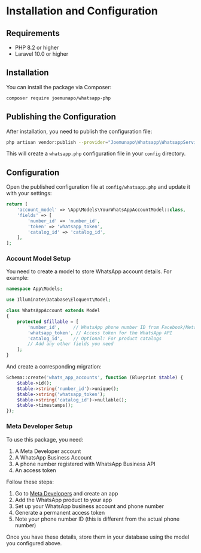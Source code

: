 # Installation and Configuration

## Requirements

- PHP 8.2 or higher
- Laravel 10.0 or higher

## Installation

You can install the package via Composer:

```bash
composer require joemunapo/whatsapp-php
```

## Publishing the Configuration

After installation, you need to publish the configuration file:

```bash
php artisan vendor:publish --provider="Joemunapo\Whatsapp\WhatsappServiceProvider"
```

This will create a `whatsapp.php` configuration file in your `config` directory.

## Configuration

Open the published configuration file at `config/whatsapp.php` and update it with your settings:

```php
return [
    'account_model' => \App\Models\YourWhatsAppAccountModel::class,
    'fields' => [
        'number_id' => 'number_id',
        'token' => 'whatsapp_token',
        'catalog_id' => 'catalog_id',
    ],
];
```

### Account Model Setup

You need to create a model to store WhatsApp account details. For example:

```php
namespace App\Models;

use Illuminate\Database\Eloquent\Model;

class WhatsAppAccount extends Model
{
    protected $fillable = [
        'number_id',     // WhatsApp phone number ID from Facebook/Meta
        'whatsapp_token', // Access token for the WhatsApp API
        'catalog_id',    // Optional: For product catalogs
        // Add any other fields you need
    ];
}
```

And create a corresponding migration:

```php
Schema::create('whats_app_accounts', function (Blueprint $table) {
    $table->id();
    $table->string('number_id')->unique();
    $table->string('whatsapp_token');
    $table->string('catalog_id')->nullable();
    $table->timestamps();
});
```

### Meta Developer Setup

To use this package, you need:

1. A Meta Developer account
2. A WhatsApp Business Account
3. A phone number registered with WhatsApp Business API
4. An access token

Follow these steps:

1. Go to [Meta Developers](https://developers.facebook.com/) and create an app
2. Add the WhatsApp product to your app
3. Set up your WhatsApp business account and phone number
4. Generate a permanent access token
5. Note your phone number ID (this is different from the actual phone number)

Once you have these details, store them in your database using the model you configured above.